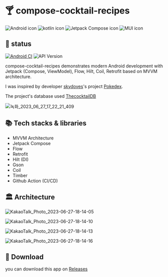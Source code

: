 # 🍸 compose-cocktail-recipes

![Android icon](https://img.shields.io/badge/android-808080?style=for-the-badge&logo=android&logoColor=3ddc84) ![kotlin icon](https://img.shields.io/badge/kotlin-808080?style=for-the-badge&logo=kotlin&logoColor=7f52ff) ![Jetpack Compose icon](https://img.shields.io/badge/jetpack_compose-808080?style=for-the-badge&logo=jetpackcompose&logoColor=4285f4) ![MUI icon](https://img.shields.io/badge/mui-808080?style=for-the-badge&logo=mui&logoColor=007fff)

## 🏀 status
[![Android CI](https://github.com/gogoadl/composecocktailrecipes/actions/workflows/android.yml/badge.svg)](https://github.com/gogoadl/composecocktailrecipes/actions/workflows/android.yml) ![API Version](https://img.shields.io/badge/API-21+-blue)

compose-cocktail-recipes demonstrates modern Android development with Jetpack (Compose, ViewModel), Flow, Hilt, Coil, Retrofit
based on MVVM architecture.

I was inspired by developer [skydoves](https://github.com/skydoves)'s project [Pokedex](https://github.com/skydoves/Pokedex).

The project's database used [ThecocktailDB](https://www.thecocktaildb.com/)

![녹화_2023_06_27_17_22_21_409](https://github.com/gogoadl/compose-cocktail-recipes/assets/49335446/8c11d9e0-0376-49f8-bd4b-d31b6bb7bcca)


## 📚 Tech stacks & libraries

+ MVVM Architecture
+ Jetpack Compose
+ Flow
+ Retrofit
+ Hilt (DI)
+ Gson
+ Coil
+ Timber
+ Github Action (CI/CD)

## 🏛️ Architecture

![KakaoTalk_Photo_2023-06-27-18-14-05](https://github.com/gogoadl/compose-cocktail-recipes/assets/49335446/74fd293e-cdd7-48b2-b863-522c240b5e65)

![KakaoTalk_Photo_2023-06-27-18-14-10](https://github.com/gogoadl/compose-cocktail-recipes/assets/49335446/fddd2576-778c-41cb-9322-e77a3b92d32e)

![KakaoTalk_Photo_2023-06-27-18-14-13](https://github.com/gogoadl/compose-cocktail-recipes/assets/49335446/ac060e39-5754-4073-b881-e744ecb2f381)

![KakaoTalk_Photo_2023-06-27-18-14-16](https://github.com/gogoadl/compose-cocktail-recipes/assets/49335446/0aafef67-89cc-47c9-a5e3-e9b6a53ca03e)


## 💎 Download

you can download this app on [Releases](https://github.com/gogoadl/compose-cocktail-recipes/releases)
